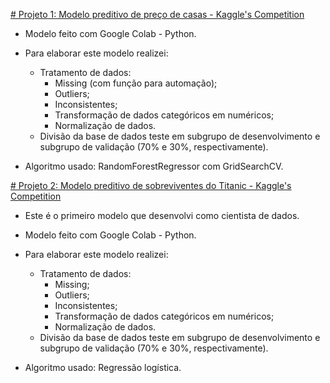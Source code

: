 [# Projeto 1: Modelo preditivo de preço de casas - Kaggle's Competition](https://github.com/camdsDS/Cesar_Portfolio/blob/main/HousePrices_from_Kaggle_RandomForestRegressor.ipynb)

* Modelo feito com Google Colab - Python.

* Para elaborar este modelo realizei:
	* Tratamento de dados:
		* Missing (com função para automação);
		* Outliers;
		* Inconsistentes;
		* Transformação de dados categóricos em numéricos;
		* Normalização de dados.
	* Divisão da base de dados teste em subgrupo de desenvolvimento e subgrupo de validação (70% e 30%, respectivamente).
* Algoritmo usado: RandomForestRegressor com GridSearchCV.

[# Projeto 2: Modelo preditivo de sobreviventes do Titanic - Kaggle's Competition](https://github.com/camdsDS/Cesar_Portfolio/blob/main/Titanic_from_kaggle_Logistic_regression.ipynb)

* Este é o primeiro modelo que desenvolvi como cientista de dados.
* Modelo feito com Google Colab - Python.

* Para elaborar este modelo realizei:
	* Tratamento de dados:
		*  Missing;
		* Outliers;
		* Inconsistentes;
		* Transformação de dados categóricos em numéricos;
		* Normalização de dados.
	* Divisão da base de dados teste em subgrupo de desenvolvimento e subgrupo de validação (70% e 30%, respectivamente).
* Algoritmo usado: Regressão logística.
